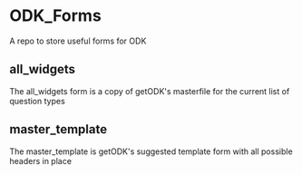 # ODK_Forms
A repo to store useful forms for ODK 

## all_widgets

The all_widgets form is a copy of getODK's masterfile for the current list of question types

## master_template

The master_template is getODK's suggested template form with all possible headers in place

